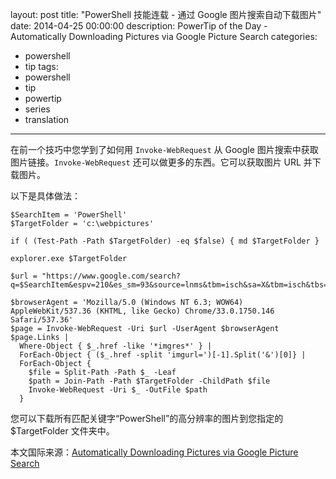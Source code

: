 ﻿layout: post
title: "PowerShell 技能连载 - 通过 Google 图片搜索自动下载图片"
date: 2014-04-25 00:00:00
description: PowerTip of the Day - Automatically Downloading Pictures via Google Picture Search
categories:
- powershell
- tip
tags:
- powershell
- tip
- powertip
- series
- translation
---
在前一个技巧中您学到了如何用 `Invoke-WebRequest` 从 Google 图片搜索中获取图片链接。`Invoke-WebRequest` 还可以做更多的东西。它可以获取图片 URL 并下载图片。

以下是具体做法：

    $SearchItem = 'PowerShell'
    $TargetFolder = 'c:\webpictures'
    
    if ( (Test-Path -Path $TargetFolder) -eq $false) { md $TargetFolder }
    
    explorer.exe $TargetFolder
    
    $url = "https://www.google.com/search?q=$SearchItem&espv=210&es_sm=93&source=lnms&tbm=isch&sa=X&tbm=isch&tbs=isz:lt%2Cislt:2mp"
    
    $browserAgent = 'Mozilla/5.0 (Windows NT 6.3; WOW64) AppleWebKit/537.36 (KHTML, like Gecko) Chrome/33.0.1750.146 Safari/537.36'
    $page = Invoke-WebRequest -Uri $url -UserAgent $browserAgent
    $page.Links | 
      Where-Object { $_.href -like '*imgres*' } | 
      ForEach-Object { ($_.href -split 'imgurl=')[-1].Split('&')[0]} |
      ForEach-Object {
        $file = Split-Path -Path $_ -Leaf
        $path = Join-Path -Path $TargetFolder -ChildPath $file
        Invoke-WebRequest -Uri $_ -OutFile $path
      } 

您可以下载所有匹配关键字“PowerShell”的高分辨率的图片到您指定的 $TargetFolder 文件夹中。

<!--more-->
本文国际来源：[Automatically Downloading Pictures via Google Picture Search](http://community.idera.com/powershell/powertips/b/tips/posts/automatically-downloading-pictures-via-google-picture-search)
